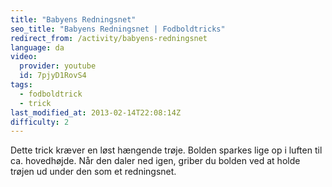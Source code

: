 ```yaml
---
title: "Babyens Redningsnet"
seo_title: "Babyens Redningsnet | Fodboldtricks"
redirect_from: /activity/babyens-redningsnet
language: da
video:
  provider: youtube
  id: 7pjyD1RovS4
tags:
  - fodboldtrick
  - trick
last_modified_at: 2013-02-14T22:08:14Z
difficulty: 2
---
```


Dette trick kræver en løst hængende trøje. Bolden sparkes lige op i luften til ca. hovedhøjde. Når den daler ned igen, griber du bolden ved at holde trøjen ud under den som et redningsnet.
